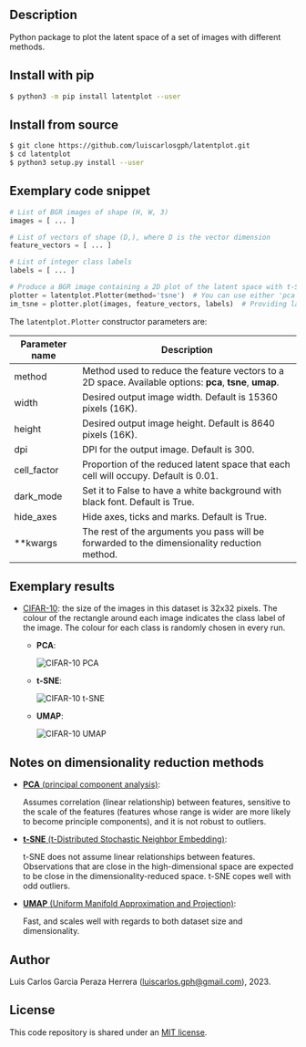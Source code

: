 Description
-----------

Python package to plot the latent space of a set of images with different methods.


Install with pip
----------------

```bash
$ python3 -m pip install latentplot --user
```


Install from source
-------------------

```bash
$ git clone https://github.com/luiscarlosgph/latentplot.git
$ cd latentplot
$ python3 setup.py install --user
```


Exemplary code snippet
----------------------

```python
# List of BGR images of shape (H, W, 3)
images = [ ... ]           

# List of vectors of shape (D,), where D is the vector dimension
feature_vectors = [ ... ]  

# List of integer class labels
labels = [ ... ]           

# Produce a BGR image containing a 2D plot of the latent space with t-SNE
plotter = latentplot.Plotter(method='tsne')  # You can use either 'pca', 'tsne' or 'umap'                              
im_tsne = plotter.plot(images, feature_vectors, labels)  # Providing labels is optional
```

The `latentplot.Plotter` constructor parameters are:

| Parameter name | Description |
| -------------- | ----------- |
| method         | Method used to reduce the feature vectors to a 2D space. Available options: **pca**, **tsne**, **umap**. |
| width          | Desired output image width. Default is 15360 pixels (16K). |
| height         | Desired output image height. Default is 8640 pixels (16K). |
| dpi            | DPI for the output image. Default is 300. |
| cell_factor    | Proportion of the reduced latent space that each cell will occupy. Default is 0.01. |                         
| dark_mode      | Set it to False to have a white background with black font. Default is True. |          
| hide_axes      | Hide axes, ticks and marks. Default is True. |  
| **kwargs       | The rest of the arguments you pass will be forwarded to the dimensionality reduction method. |


Exemplary results
-----------------

* [CIFAR-10](https://www.cs.toronto.edu/~kriz/cifar.html): the size of the images in this dataset is 32x32 pixels. The colour of the rectangle around each image indicates the class label of the image. The colour for each class is randomly chosen in every run.
   * **PCA**:
   
      <img src="https://github.com/luiscarlosgph/latentplot/blob/main/test/data/pca.png" alt="CIFAR-10 PCA"> 
      
   * **t-SNE**:
      
      <img src="https://github.com/luiscarlosgph/latentplot/blob/main/test/data/tsne.png" alt="CIFAR-10 t-SNE"> 
   
   * **UMAP**:
   
      <img src="https://github.com/luiscarlosgph/latentplot/blob/main/test/data/umap.png" alt="CIFAR-10 UMAP">

<!---
* [PascalVOC](http://host.robots.ox.ac.uk/pascal/VOC):

   TODO

* [Cholec80](http://camma.u-strasbg.fr/datasets):

   TODO
-->

Notes on dimensionality reduction methods
-----------------------------------------

* [**PCA** (principal component analysis)](https://www.tandfonline.com/doi/abs/10.1080/14786440109462720): 

   Assumes correlation (linear relationship) between features, sensitive to the scale of the features 
   (features whose range is wider are more likely to become principle components), and it is not robust to outliers.

* [**t-SNE** (t-Distributed Stochastic Neighbor Embedding)](https://www.jmlr.org/papers/v9/vandermaaten08a.html): 

   t-SNE does not assume linear relationships between features.
   Observations that are close in the high-dimensional space are expected to be close in the dimensionality-reduced space. 
   t-SNE copes well with odd outliers.

* [**UMAP** (Uniform Manifold Approximation and Projection)](https://arxiv.org/abs/1802.03426): 

   Fast, and scales well with regards to both dataset size and dimensionality.


Author
------

Luis Carlos Garcia Peraza Herrera (luiscarlos.gph@gmail.com), 2023.


License
-------

This code repository is shared under an [MIT license](LICENSE).
